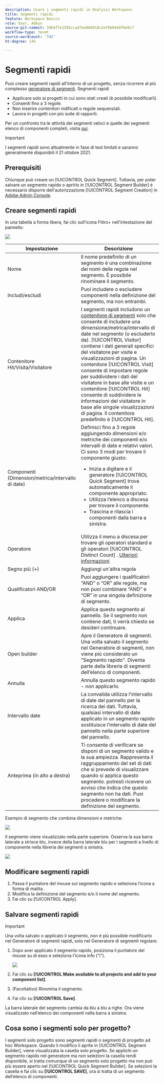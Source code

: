 ```yaml
---
description: Usare i segmenti rapidi in Analysis Workspace.
title: Segmenti rapidi
feature: Workspace Basics
role: User, Admin
source-git-commit: 3964f7e1595ccad7ee066018c2e76604e0f6d4c7
workflow-type: tm+mt
source-wordcount: '742'
ht-degree: 14%

---
```



# Segmenti rapidi

Puoi creare segmenti rapidi all’interno di un progetto, senza ricorrere al più complesso [generatore di segmenti](/help/components/segmentation/segmentation-workflow/seg-build.md). Segmenti rapidi

* Applicare solo ai progetti in cui sono stati creati (è possibile modificarli).
* Consenti fino a 3 regole.
* Non inserire contenitori nidificati o regole sequenziali.
* Lavora in progetti con più suite di rapporti.

Per un confronto tra le attività dei segmenti veloci e quelle dei segmenti elenco di componenti completi, visita [qui](/help/analyze/analysis-workspace/components/segments/t-freeform-project-segment.md).

>[!IMPORTANT]
> I segmenti rapidi sono attualmente in fase di test limitati e saranno generalmente disponibili il 21 ottobre 2021.

## Prerequisiti

Chiunque può creare un [!UICONTROL Quick Segment]. Tuttavia, per poter salvare un segmento rapido o aprirlo in [!UICONTROL Segment Builder] è necessario disporre dell&#39;autorizzazione [!UICONTROL Segment Creation] in [Adobe Admin Console](https://experienceleague.adobe.com/docs/analytics/admin/admin-console/permissions/summary-tables.html?lang=en#analytics-tools).

## Creare segmenti rapidi

In una tabella a forma libera, fai clic sull’icona Filtro+ nell’intestazione del pannello:

![](assets/quick-seg1.png)

| Impostazione | Descrizione |
| --- | --- |
| Nome | Il nome predefinito di un segmento è una combinazione dei nomi delle regole nel segmento. È possibile rinominare il segmento. |
| Includi/escludi | Puoi includere o escludere componenti nella definizione del segmento, ma non entrambi. |
| Contenitore Hit/Visita/Visitatore | I segmenti rapidi includono un [contenitore di segmenti](https://experienceleague.adobe.com/docs/analytics/components/segmentation/seg-overview.html?lang=en#section_AF2A28BE92474DB386AE85743C71B2D6) solo che consente di includere una dimensione/metrica/intervallo di date nel segmento (o escluderlo da). [!UICONTROL Visitor] contiene i dati generali specifici del visitatore per visite e visualizzazioni di pagina. Un contenitore [!UICONTROL Visit] consente di impostare regole per suddividere i dati del visitatore in base alle visite e un contenitore [!UICONTROL Hit] consente di suddividere le informazioni del visitatore in base alle singole visualizzazioni di pagina. Il contenitore predefinito è [!UICONTROL Hit]. |
| Componenti (Dimension/metrica/intervallo di date) | Definisci fino a 3 regole aggiungendo dimensioni e/o metriche dei componenti e/o intervalli di date e relativi valori. Ci sono 3 modi per trovare il componente giusto:<ul><li>Inizia a digitare e il generatore [!UICONTROL Quick Segment] trova automaticamente il componente appropriato.</li><li>Utilizza l’elenco a discesa per trovare il componente.</li><li>Trascina e rilascia i componenti dalla barra a sinistra.</li></ul> |
| Operatore | Utilizza il menu a discesa per trovare gli operatori standard e gli operatori [!UICONTROL Distinct Count] . [Ulteriori informazioni](https://experienceleague.adobe.com/docs/analytics/components/segmentation/segment-reference/seg-operators.html?lang=en) |
| Segno più (+) | Aggiungi un&#39;altra regola |
| Qualificatori AND/OR | Puoi aggiungere i qualificatori “AND” o “OR” alle regole, ma non puoi combinare “AND” e “OR” in una singola definizione di segmento. |
| Applica | Applica questo segmento al pannello. Se il segmento non contiene dati, ti verrà chiesto se desideri continuare. |
| Open builder | Apre il Generatore di segmenti. Una volta salvato il segmento nel Generatore di segmenti, non viene più considerato un &quot;Segmento rapido&quot;. Diventa parte della libreria di segmenti dell’elenco di componenti. |
| Annulla | Annulla questo segmento rapido - non applicarlo. |
| Intervallo date | La convalida utilizza l&#39;intervallo di date del pannello per la ricerca dei dati. Tuttavia, qualsiasi intervallo di date applicato in un segmento rapido sostituisce l’intervallo di date del pannello nella parte superiore del pannello. |
| Anteprima (in alto a destra) | Ti consente di verificare se disponi di un segmento valido e la sua ampiezza. Rappresenta il raggruppamento del set di dati che si prevede di visualizzare quando si applica questo segmento. potresti ricevere un avviso che indica che questo segmento non ha dati. Puoi procedere o modificare la definizione del segmento. |

Esempio di segmento che combina dimensioni e metriche:

![](assets/quick-seg2.png)

Il segmento viene visualizzato nella parte superiore. Osserva la sua barra laterale a strisce blu, invece della barra laterale blu per i segmenti a livello di componente nella libreria dei segmenti a sinistra.

![](assets/quick-seg5.png)

## Modificare segmenti rapidi

1. Passa il puntatore del mouse sul segmento rapido e seleziona l’icona a forma di matita .
1. Modifica la definizione del segmento e/o il nome del segmento.
1. Fai clic su [!UICONTROL Apply].

## Salvare segmenti rapidi

>[!IMPORTANT]
>Una volta salvato o applicato il segmento, non è più possibile modificarlo nel Generatore di segmenti rapidi, solo nel Generatore di segmenti regolare.

1. Dopo aver applicato il segmento rapido, posiziona il puntatore del mouse su di esso e seleziona l’icona info (&quot;i&quot;).

   ![](assets/quick-seg6.png)

1. Fai clic su **[!UICONTROL Make available to all projects and add to your component list]**.
1. (Facoltativo) Rinomina il segmento.
1. Fai clic su **[!UICONTROL Save]**.

La barra laterale del segmento cambia da blu a blu a righe. Ora viene visualizzato nell’elenco dei componenti nella barra a sinistra.

## Cosa sono i segmenti solo per progetto?

I segmenti solo progetto sono segmenti rapidi o segmenti di progetto ad hoc Workspace. Quando li modifico li aprite in [!UICONTROL Segment Builder], viene visualizzata la casella solo progetto. Se applichi un segmento rapido nel generatore ma non selezioni la casella rendi disponibile, si tratta comunque di un segmento solo progetto ma non può più essere aperto nel [!UICONTROL Quick Segment Builder]. Se selezioni la casella e fai clic su **[!UICONTROL SAVE]**, ora si tratta di un segmento dell’elenco di componenti.